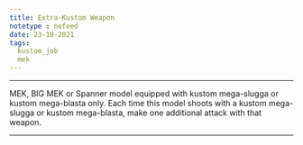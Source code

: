 ```yaml
---
title: Extra-Kustom Weapon
notetype : nofeed
date: 23-10-2021
tags:
  kustom_job
  mek
---
```


---

MEK, BIG MEK or Spanner model equipped with kustom mega-slugga or kustom mega-blasta only. Each time this model shoots with a kustom mega-slugga or kustom mega-blasta, make one additional attack with that weapon.

---